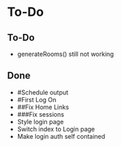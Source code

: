 To-Do
======
To-Do
-------------
- generateRooms() still not working

Done
-------------
- #Schedule output
- #First Log On
- ##Fix Home Links
- ###Fix sessions
- Style login page
- Switch index to Login page
- Make login auth self contained
